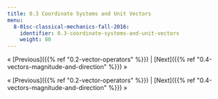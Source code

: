 ```yaml
---
title: 0.3 Coordinate Systems and Unit Vectors
menu:
  8-01sc-classical-mechanics-fall-2016:
    identifier: 0.3-coordinate-systems-and-unit-vectors
    weight: 80
---
```

« [Previous]({{% ref "0.2-vector-operators" %}}) | [Next]({{% ref "0.4-vectors-magnitude-and-direction" %}}) »

« [Previous]({{% ref "0.2-vector-operators" %}}) | [Next]({{% ref "0.4-vectors-magnitude-and-direction" %}}) »
